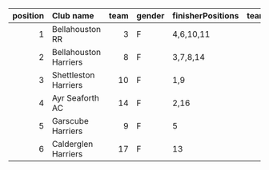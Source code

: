 |   position | Club name             |   team | gender   | finisherPositions   |   teamPoints |   penaltyPoints |   totalPoints |   totalFinishers | Website                                    |
|-----------:|:----------------------|-------:|:---------|:--------------------|-------------:|----------------:|--------------:|-----------------:|:-------------------------------------------|
|          1 | Bellahouston RR       |      3 | F        | 4,6,10,11           |           31 |               0 |            31 |                6 | https://www.bellahoustonroadrunners.co.uk/ |
|          2 | Bellahouston Harriers |      8 | F        | 3,7,8,14            |           32 |               0 |            32 |                5 | http://www.bellahoustonharriers.co.uk/     |
|          3 | Shettleston Harriers  |     10 | F        | 1,9                 |           10 |              54 |            64 |                2 | http://shettlestonharriers.org.uk/         |
|          4 | Ayr Seaforth AC       |     14 | F        | 2,16                |           18 |              54 |            72 |                2 | https://www.ayrseaforth.co.uk/             |
|          5 | Garscube Harriers     |      9 | F        | 5                   |            5 |              81 |            86 |                1 | https://www.garscubeharriers.org.uk/       |
|          6 | Calderglen Harriers   |     17 | F        | 13                  |           13 |              81 |            94 |                1 | http://www.calderglenharriers.org.uk/      |